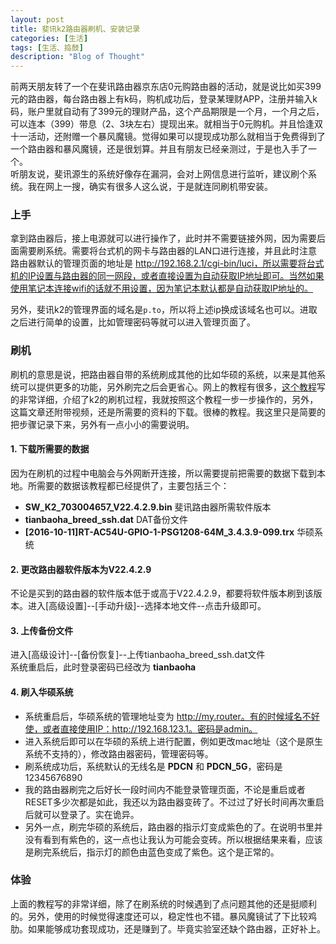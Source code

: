 ```yaml
---
layout: post
title: 斐讯k2路由器刷机、安装记录
categories: [生活]
tags: [生活、捣鼓]
description: "Blog of Thought"
---
```


前两天朋友转了一个在斐讯路由器京东店0元购路由器的活动，就是说比如买399元的路由器，每台路由器上有k码，购机成功后，登录某理财APP，注册并输入k码，账户里就自动有了399元的理财产品，这个产品期限是一个月，一个月之后，可以连本（399）带息（2、3块左右）提现出来。就相当于0元购机。并且恰逢双十一活动，还附赠一个暴风魔镜。觉得如果可以提现成功那么就相当于免费得到了一个路由器和暴风魔镜，还是很划算。并且有朋友已经亲测过，于是也入手了一个。  
听朋友说，斐讯源生的系统好像存在漏洞，会对上网信息进行监听，建议刷个系统。我在网上一搜，确实有很多人这么说，于是就连同刷机带安装。

### 上手
拿到路由器后，接上电源就可以进行操作了，此时并不需要链接外网，因为需要后面需要刷系统。需要将台式机的网卡与路由器的LAN口进行连接，并且此时注意路由器默认的管理页面的地址是 http://192.168.2.1/cgi-bin/luci，所以需要将台式机的IP设置与路由器的同一网段，或者直接设置为自动获取IP地址即可。当然如果使用笔记本连接wifi的话就不用设置，因为笔记本默认都是自动获取IP地址的。

另外，斐讯k2的管理界面的域名是`p.to`，所以将上述ip换成该域名也可以。进取之后进行简单的设置，比如管理密码等就可以进入管理页面了。

### 刷机
刷机的意思是说，把路由器自带的系统刷成其他的比如华硕的系统，以来是其他系统可以提供更多的功能，另外刷完之后会更省心。网上的教程有很多，[这个教程](https://www.landiannews.com/archives/27219.html)写的非常详细，介绍了k2的刷机过程，我就按照这个教程一步一步操作的，另外，这篇文章还附带视频，还是所需要的资料的下载。很棒的教程。我这里只是简要的把步骤记录下来，另外有一点小小的需要说明。

#### 1. 下载所需要的数据
因为在刷机的过程中电脑会与外网断开连接，所以需要提前把需要的数据下载到本地。所需要的数据该教程都已经提供了，主要包括三个：
* **SW_K2_703004657_V22.4.2.9.bin** 斐讯路由器所需软件版本
* **tianbaoha_breed_ssh.dat** DAT备份文件
* **[2016-10-11]RT-AC54U-GPIO-1-PSG1208-64M_3.4.3.9-099.trx** 华硕系统

#### 2. 更改路由器软件版本为V22.4.2.9
不论是买到的路由器的软件版本低于或高于V22.4.2.9，都要将软件版本刷到该版本。进入[高级设置]--[手动升级]--选择本地文件--点击升级即可。

#### 3. 上传备份文件
进入[高级设计]--[备份恢复]--上传tianbaoha_breed_ssh.dat文件  
系统重启后，此时登录密码已经改为 **tianbaoha**

#### 4. 刷入华硕系统
* 系统重启后，华硕系统的管理地址变为 http://my.router。有的时候域名不好使，或者直接使用IP：http://192.168.123.1。密码是admin。
* 进入系统后即可以在华硕的系统上进行配置，例如更改mac地址（这个是原生系统不支持的），修改路由器密码，管理密码等。
* 刷系统成功后，系统默认的无线名是 **PDCN** 和 **PDCN_5G**，密码是 12345676890
* 我的路由器刷完之后好长一段时间内不能登录管理页面，不论是重启或者RESET多少次都是如此，我还以为路由器变砖了。不过过了好长时间再次重启后就可以登录了。实在诡异。
* 另外一点，刷完华硕的系统后，路由器的指示灯变成紫色的了。在说明书里并没有看到有紫色的，这一点也让我认为可能会变砖。所以根据结果来看，应该是刷完系统后，指示灯的颜色由蓝色变成了紫色。这个是正常的。

### 体验
上面的教程写的非常详细，除了在刷系统的时候遇到了点问题其他的还是挺顺利的。另外，使用的时候觉得速度还可以，稳定性也不错。暴风魔镜试了下比较鸡肋。如果能够成功套现成功，还是赚到了。毕竟实验室还缺个路由器，正好补上。
